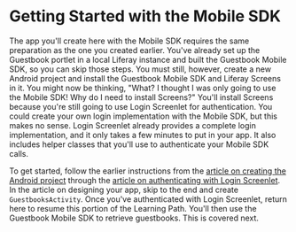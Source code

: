 # Getting Started with the Mobile SDK [](id=getting-started-with-the-mobile-sdk)

The app you'll create here with the Mobile SDK requires the same preparation as 
the one you created earlier. You've already set up the Guestbook portlet in a 
local Liferay instance and built the Guestbook Mobile SDK, so you can skip those 
steps. You must still, however, create a new Android project and install the 
Guestbook Mobile SDK and Liferay Screens in it. You might now be thinking, 
"What? I thought I was only going to use the Mobile SDK! Why do I need to 
install Screens?" You'll install Screens because you're still going to use Login 
Screenlet for authentication. You could create your own login implementation 
with the Mobile SDK, but this makes no sense. Login Screenlet already provides a 
complete login implementation, and it only takes a few minutes to put in your 
app. It also includes helper classes that you'll use to authenticate your Mobile 
SDK calls. 

To get started, follow the earlier instructions from the 
[article on creating the Android project](/develop/learning-paths/mobile/-/knowledge_base/6-2/creating-the-android-project) 
through the 
[article on authenticating with Login Screenlet](/develop/learning-paths/mobile/-/knowledge_base/6-2/using-login-screenlet-for-authentication). 
In the article on designing your app, skip to the end and create 
`GuestbooksActivity`. Once you've authenticated with Login Screenlet, return 
here to resume this portion of the Learning Path. You'll then use the Guestbook 
Mobile SDK to retrieve guestbooks. This is covered next. 
